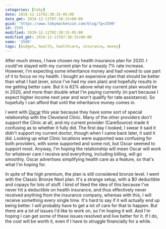 ```yaml
---
categories: [toby]
date: 2019-12-11T02:38:15-05:00
date_gmt: 2019-12-11T07:38:15+00:00
guid: 'https://www.tobymackenzie.com/blog/?p=2599'
id: 2599
modified: 2019-12-11T02:38:15-05:00
modified_gmt: 2019-12-11T07:38:15+00:00
name: '2599'
tags: [budget, health, healthcare, insurance, money]
---
```


After much stress, I have chosen my health insurance plan for 2020.<!--more-->  I could've stayed with my current plan for a measly 7% rate increase.  However, I'm expecting some inheritance money and had vowed to use part of it to focus on my health.  I bought an expensive plan that should be better than what I had (ever, since I've had my own plan) and hopefully results in me getting better care.  But it is 62% above what my current plan would be in 2020, and more than double what I'm paying currently (in part because I expect higher income next year and won't qualify for rate assistance).  So hopefully I can afford that until the inheritance money comes in.

I went with [Oscar](https://www.hioscar.com/) this year because they have some sort of special relationship with the Cleveland Clinic.  Many of the other providers don't support the Clinic at all, and my current provider (CareSource) made it confusing as to whether it fully did.  The first day I looked, I swear it said it didn't support my current doctor, though when I came back later, it said it did.  Looking up what Clinic locations were supported was confusing for both providers, with some supported and some not, but Oscar seemed to support most.  Anyway, I'm hoping the relationship will mean Oscar will work for whatever care I receive and everything, including billing, will go smoothly.  Oscar advertises simplifying health care as a feature, so that's what I'm hoping for.

In spite of the high premium, the plan is still considered bronze level.  I went with the Classic Bronze Next plan.  It's a strange setup, with a $0 deductible and copays for lots of stuff.  I kind of liked the idea of this because I've never hit a deductible on health insurance, and thus effectively never received anything from the insurance company, whereas with this, I will receive something every single time.  It's hard to say if it will actually end up being better.  I will probably have to get a lot of care for that to happen.  But there are a lot of issues I'd like to work on, so I'm hoping it will.  And I'm hoping I can get some of these issues resolved and live better for it.  If I do, the cost will be worth it, even if I have to struggle financially for a while.
